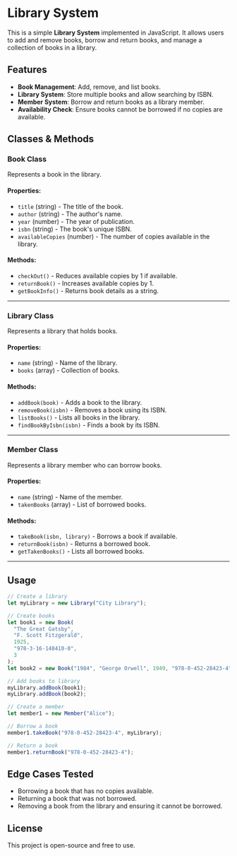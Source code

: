 # Library System

This is a simple **Library System** implemented in JavaScript. It allows users to add and remove books, borrow and return books, and manage a collection of books in a library.

## Features

- **Book Management**: Add, remove, and list books.
- **Library System**: Store multiple books and allow searching by ISBN.
- **Member System**: Borrow and return books as a library member.
- **Availability Check**: Ensure books cannot be borrowed if no copies are available.

## Classes & Methods

### Book Class

Represents a book in the library.

#### Properties:

- `title` (string) - The title of the book.
- `author` (string) - The author's name.
- `year` (number) - The year of publication.
- `isbn` (string) - The book's unique ISBN.
- `availableCopies` (number) - The number of copies available in the library.

#### Methods:

- `checkOut()` - Reduces available copies by 1 if available.
- `returnBook()` - Increases available copies by 1.
- `getBookInfo()` - Returns book details as a string.

---

### Library Class

Represents a library that holds books.

#### Properties:

- `name` (string) - Name of the library.
- `books` (array) - Collection of books.

#### Methods:

- `addBook(book)` - Adds a book to the library.
- `removeBook(isbn)` - Removes a book using its ISBN.
- `listBooks()` - Lists all books in the library.
- `findBookByIsbn(isbn)` - Finds a book by its ISBN.

---

### Member Class

Represents a library member who can borrow books.

#### Properties:

- `name` (string) - Name of the member.
- `takenBooks` (array) - List of borrowed books.

#### Methods:

- `takeBook(isbn, library)` - Borrows a book if available.
- `returnBook(isbn)` - Returns a borrowed book.
- `getTakenBooks()` - Lists all borrowed books.

---

## Usage

```javascript
// Create a library
let myLibrary = new Library("City Library");

// Create books
let book1 = new Book(
  "The Great Gatsby",
  "F. Scott Fitzgerald",
  1925,
  "978-3-16-148410-0",
  3
);
let book2 = new Book("1984", "George Orwell", 1949, "978-0-452-28423-4", 2);

// Add books to library
myLibrary.addBook(book1);
myLibrary.addBook(book2);

// Create a member
let member1 = new Member("Alice");

// Borrow a book
member1.takeBook("978-0-452-28423-4", myLibrary);

// Return a book
member1.returnBook("978-0-452-28423-4");
```

## Edge Cases Tested

- Borrowing a book that has no copies available.
- Returning a book that was not borrowed.
- Removing a book from the library and ensuring it cannot be borrowed.

## License

This project is open-source and free to use.
